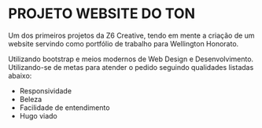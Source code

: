 <h1>PROJETO WEBSITE DO TON</h1>

 Um dos primeiros projetos da Z6 Creative, tendo em mente a criação de um website
  servindo como portfólio de trabalho para Wellington Honorato.   
  
  Utilizando bootstrap e meios modernos de Web Design e  Desenvolvimento. Utilizando-se de metas para atender o pedido
  seguindo qualidades listadas abaixo:  
  
  * Responsividade
  * Beleza
  * Facilidade de entendimento
  * Hugo viado
  
